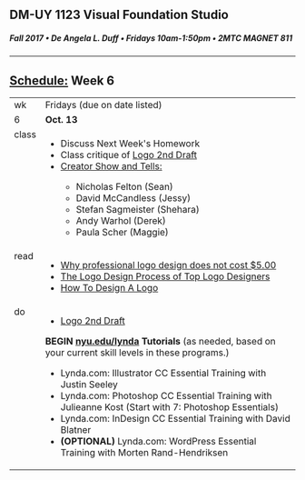 ## DM-UY 1123 Visual Foundation Studio
##### Fall 2017 • De Angela L. Duff • Fridays 10am-1:50pm • 2MTC MAGNET 811

---
## [Schedule:](dm1123_schedule_overview.md) Week 6


<table>
<tr>
<td>wk</td>
<td>Fridays (due on date listed)</td>
</tr>
<tr>
  <td valign="top">6</td>
  <td valign="top"><strong>Oct. 13</strong></td>
</tr>
<tr>
<td valign="top">class</td>
<td valign="top">
<ul>
<li>Discuss Next Week's Homework</li>
<li>Class critique of <a href="dm1123vfs_projects_logo.md">Logo 2nd Draft</a>
<li><a href="assigned_creator_show_and_tells.md">Creator Show and Tells:</a></li>
    <ul>
    <li>Nicholas Felton (Sean)</li>
    <li>David McCandless (Jessy)</li>
    <li>Stefan Sagmeister (Shehara)</li> 
    <li>Andy Warhol (Derek)</li>
    <li>Paula Scher (Maggie)</li>
    </ul>
</ul>
  
</td>
</tr>
<!-- read -->
<tr>
  <td valign="top">read</td>
  
  <td valign="top">
  <ul>
  <li><a href="http://justcreative.com/2008/05/22/why-logo-design-does-not-cost-5-dollars/" target="_blank">Why professional logo design does not cost $5.00</a></li>
 <li><a href="http://justcreative.com/2008/02/01/logo-design-process-of-top-graphic-designers/" target="_blank">The Logo Design Process of Top Logo Designers</a></li>
<li><a href="http://justcreative.com/2008/01/08/how-to-design-a-logo/" target="_blank">How To Design A Logo</a></li>
  </ul></td>


</tr>

<!-- do -->
<tr>
  <td valign="top">do</td>
  <td>
  <ul>
  <li><a href="dm1123vfs_projects_logo.md">Logo 2nd Draft</a></li>
  </ul>
  <strong>BEGIN <a href="http://nyu.edu/lynda">nyu.edu/lynda</a> Tutorials</strong> (as needed, based on your current skill levels in these programs.)
  <ul>
  
  <li>Lynda.com: Illustrator CC Essential Training with Justin Seeley</li>
  <li>Lynda.com: Photoshop CC Essential Training with Julieanne Kost (Start with 7: Photoshop Essentials)</li>
  <li>Lynda.com: InDesign CC Essential Training with David Blatner</li>
  <li><b>(OPTIONAL)</b> Lynda.com: WordPress Essential Training with Morten Rand-Hendriksen</li>
  </ul></td>
</tr>
</table>